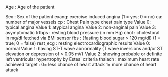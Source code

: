 Age : Age of the patient

Sex : Sex of the patient
exang: exercise induced angina (1 = yes; 0 = no)
ca: number of major vessels 
cp : Chest Pain type chest pain type
    Value 0: typical angina
    Value 1: atypical angina
    Value 2: non-anginal pain
    Value 3: asymptomatic
trtbps : resting blood pressure (in mm Hg)
chol : cholestoral in mg/dl fetched via BMI sensor
fbs : (fasting blood sugar > 120 mg/dl) (1 = true; 0 = false)
rest_ecg : resting electrocardiographic results
    Value 0: normal
    Value 1: having ST-T wave abnormality (T wave inversions and/or ST elevation or depression of > 0.05 mV)
    Value 2: showing probable or definite left ventricular hypertrophy by   Estes' criteria
thalach : maximum heart rate achieved
target : 0= less chance of heart attack 1= more chance of heart attack
